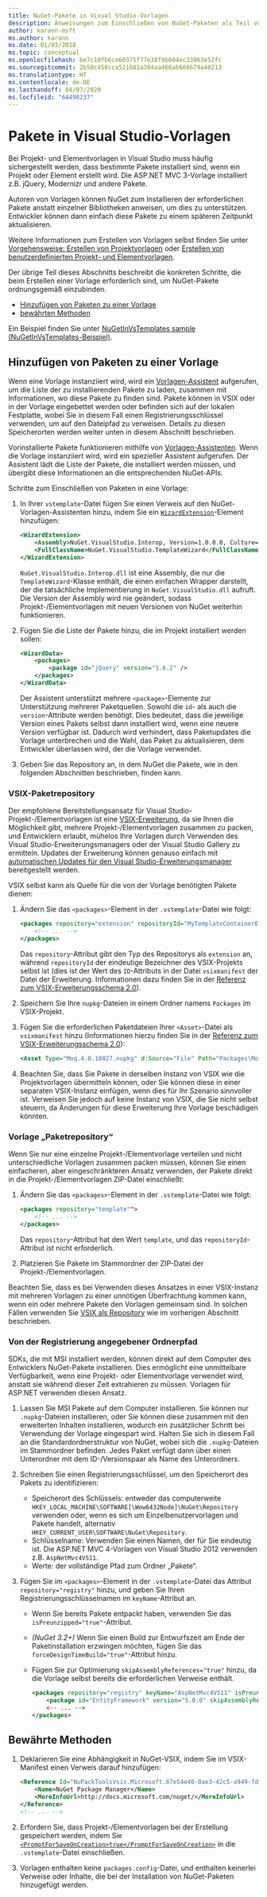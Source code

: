 ```yaml
---
title: NuGet-Pakete in Visual Studio-Vorlagen
description: Anweisungen zum Einschließen von NuGet-Paketen als Teil von Visual Studio Projekt- und Elementvorlagen.
author: karann-msft
ms.author: karann
ms.date: 01/03/2018
ms.topic: conceptual
ms.openlocfilehash: be7c10fb6ce60375f77e38f9b604ec33063e52fc
ms.sourcegitcommit: 2b50c450cca521681a384aa466ab666679a40213
ms.translationtype: HT
ms.contentlocale: de-DE
ms.lasthandoff: 04/07/2020
ms.locfileid: "64498237"
---
```

# <a name="packages-in-visual-studio-templates"></a>Pakete in Visual Studio-Vorlagen

Bei Projekt- und Elementvorlagen in Visual Studio muss häufig sichergestellt werden, dass bestimmte Pakete installiert sind, wenn ein Projekt oder Element erstellt wird. Die ASP.NET MVC 3-Vorlage installiert z.B. jQuery, Modernizr und andere Pakete.

Autoren von Vorlagen können NuGet zum Installieren der erforderlichen Pakete anstatt einzelner Bibliotheken anweisen, um dies zu unterstützen. Entwickler können dann einfach diese Pakete zu einem späteren Zeitpunkt aktualisieren.

Weitere Informationen zum Erstellen von Vorlagen selbst finden Sie unter [Vorgehensweise: Erstellen von Projektvorlagen](/visualstudio/ide/how-to-create-project-templates) oder [Erstellen von benutzerdefinierten Projekt- und Elementvorlagen](/visualstudio/extensibility/creating-custom-project-and-item-templates).

Der übrige Teil dieses Abschnitts beschreibt die konkreten Schritte, die beim Erstellen einer Vorlage erforderlich sind, um NuGet-Pakete ordnungsgemäß einzubinden.

- [Hinzufügen von Paketen zu einer Vorlage](#adding-packages-to-a-template)
- [bewährten Methoden](#best-practices)

Ein Beispiel finden Sie unter [NuGetInVsTemplates sample (NuGetInVsTemplates-Beispiel)](https://bitbucket.org/marcind/nugetinvstemplates).

## <a name="adding-packages-to-a-template"></a>Hinzufügen von Paketen zu einer Vorlage

Wenn eine Vorlage instanziiert wird, wird ein [Vorlagen-Assistent](/visualstudio/extensibility/how-to-use-wizards-with-project-templates) aufgerufen, um die Liste der zu installierenden Pakete zu laden, zusammen mit Informationen, wo diese Pakete zu finden sind. Pakete können in VSIX oder in der Vorlage eingebettet werden oder befinden sich auf der lokalen Festplatte, wobei Sie in diesem Fall einen Registrierungsschlüssel verwenden, um auf den Dateipfad zu verweisen. Details zu diesen Speicherorten werden weiter unten in diesem Abschnitt beschrieben.

Vorinstallierte Pakete funktionieren mithilfe von [Vorlagen-Assistenten](/visualstudio/extensibility/how-to-use-wizards-with-project-templates). Wenn die Vorlage instanziiert wird, wird ein spezieller Assistent aufgerufen. Der Assistent lädt die Liste der Pakete, die installiert werden müssen, und übergibt diese Informationen an die entsprechenden NuGet-APIs.

Schritte zum Einschließen von Paketen in eine Vorlage:

1. In Ihrer `vstemplate`-Datei fügen Sie einen Verweis auf den NuGet-Vorlagen-Assistenten hinzu, indem Sie ein [`WizardExtension`](/visualstudio/extensibility/wizardextension-element-visual-studio-templates)-Element hinzufügen:

    ```xml
    <WizardExtension>
        <Assembly>NuGet.VisualStudio.Interop, Version=1.0.0.0, Culture=neutral, PublicKeyToken=b03f5f7f11d50a3a</Assembly>
        <FullClassName>NuGet.VisualStudio.TemplateWizard</FullClassName>
    </WizardExtension>
    ```

    `NuGet.VisualStudio.Interop.dll` ist eine Assembly, die nur die `TemplateWizard`-Klasse enthält, die einen einfachen Wrapper darstellt, der die tatsächliche Implementierung in `NuGet.VisualStudio.dll` aufruft. Die Version der Assembly wird nie geändert, sodass Projekt-/Elementvorlagen mit neuen Versionen von NuGet weiterhin funktionieren.

1. Fügen Sie die Liste der Pakete hinzu, die im Projekt installiert werden sollen:

    ```xml
    <WizardData>
        <packages>
            <package id="jQuery" version="1.6.2" />
        </packages>
    </WizardData>
    ```

    Der Assistent unterstützt mehrere `<package>`-Elemente zur Unterstützung mehrerer Paketquellen. Sowohl die `id`- als auch die `version`-Attribute werden benötigt. Dies bedeutet, dass die jeweilige Version eines Pakets selbst dann installiert wird, wenn eine neuere Version verfügbar ist. Dadurch wird verhindert, dass Paketupdates die Vorlage unterbrechen und die Wahl, das Paket zu aktualisieren, dem Entwickler überlassen wird, der die Vorlage verwendet.

1. Geben Sie das Repository an, in dem NuGet die Pakete, wie in den folgenden Abschnitten beschrieben, finden kann.

### <a name="vsix-package-repository"></a>VSIX-Paketrepository

Der empfohlene Bereitstellungsansatz für Visual Studio-Projekt-/Elementvorlagen ist eine [VSIX-Erweiterung](/visualstudio/extensibility/shipping-visual-studio-extensions), da sie Ihnen die Möglichkeit gibt, mehrere Projekt-/Elementvorlagen zusammen zu packen, und Entwicklern erlaubt, mühelos Ihre Vorlagen durch Verwenden des Visual Studio-Erweiterungsmanagers oder der Visual Studio Gallery zu ermitteln. Updates der Erweiterung können genauso einfach mit [automatischen Updates für den Visual Studio-Erweiterungsmanager](/visualstudio/extensibility/how-to-update-a-visual-studio-extension) bereitgestellt werden.

VSIX selbst kann als Quelle für die von der Vorlage benötigten Pakete dienen:

1. Ändern Sie das `<packages>`-Element in der `.vstemplate`-Datei wie folgt:

    ```xml
    <packages repository="extension" repositoryId="MyTemplateContainerExtensionId">
        <!-- ... -->
    </packages>
    ```

    Das `repository`-Attribut gibt den Typ des Repositorys als `extension` an, während `repositoryId` der eindeutige Bezeichner des VSIX-Projekts selbst ist (dies ist der Wert des `ID`-Attributs in der Datei `vsixmanifest` der Datei der Erweiterung. Informationen dazu finden Sie in der [Referenz zum VSIX-Erweiterungsschema 2.0](/visualstudio/extensibility/vsix-extension-schema-2-0-reference)).

1. Speichern Sie Ihre `nupkg`-Dateien in einem Ordner namens `Packages` im VSIX-Projekt.

1. Fügen Sie die erforderlichen Paketdateien Ihrer `<Asset>`-Datei als `vsixmanifest` hinzu (Informationen hierzu finden Sie in der [Referenz zum VSIX-Erweiterungsschema 2.0](/visualstudio/extensibility/vsix-extension-schema-2-0-reference)):

    ```xml
    <Asset Type="Moq.4.0.10827.nupkg" d:Source="File" Path="Packages\Moq.4.0.10827.nupkg" d:VsixSubPath="Packages" />
    ```

1. Beachten Sie, dass Sie Pakete in derselben Instanz von VSIX wie die Projektvorlagen übermitteln können, oder Sie können diese in einer separaten VSIX-Instanz einfügen, wenn dies für Ihr Szenario sinnvoller ist. Verweisen Sie jedoch auf keine Instanz von VSIX, die Sie nicht selbst steuern, da Änderungen für diese Erweiterung Ihre Vorlage beschädigen könnten.

### <a name="template-package-repository"></a>Vorlage „Paketrepository“

Wenn Sie nur eine einzelne Projekt-/Elementvorlage verteilen und nicht unterschiedliche Vorlagen zusammen packen müssen, können Sie einen einfacheren, aber eingeschränkteren Ansatz verwenden, der Pakete direkt in die Projekt-/Elementvorlagen ZIP-Datei einschließt:

1. Ändern Sie das `<packages>`-Element in der `.vstemplate`-Datei wie folgt:

    ```xml
    <packages repository="template"">
        <!-- ... -->
    </packages>
    ```

    Das `repository`-Attribut hat den Wert `template`, und das `repositoryId`-Attribut ist nicht erforderlich.

1. Platzieren Sie Pakete im Stammordner der ZIP-Datei der Projekt-/Elementvorlagen.

Beachten Sie, dass es bei Verwenden dieses Ansatzes in einer VSIX-Instanz mit mehreren Vorlagen zu einer unnötigen Überfrachtung kommen kann, wenn ein oder mehrere Pakete den Vorlagen gemeinsam sind. In solchen Fällen verwenden Sie [VSIX als Repository](#vsix-package-repository) wie im vorherigen Abschnitt beschrieben.

### <a name="registry-specified-folder-path"></a>Von der Registrierung angegebener Ordnerpfad

SDKs, die mit MSI installiert werden, können direkt auf dem Computer des Entwicklers NuGet-Pakete installieren. Dies ermöglicht eine unmittelbare Verfügbarkeit, wenn eine Projekt- oder Elementvorlage verwendet wird, anstatt sie während dieser Zeit extrahieren zu müssen. Vorlagen für ASP.NET verwenden diesen Ansatz.

1. Lassen Sie MSI Pakete auf dem Computer installieren. Sie können nur `.nupkg`-Dateien installieren, oder Sie können diese zusammen mit den erweiterten Inhalten installieren, wodurch ein zusätzlicher Schritt bei Verwendung der Vorlage eingespart wird. Halten Sie sich in diesem Fall an die Standardordnerstruktur von NuGet, wobei sich die `.nupkg`-Dateien im Stammordner befinden. Jedes Paket verfügt dann über einen Unterordner mit dem ID-/Versionspaar als Name des Unterordners.

1. Schreiben Sie einen Registrierungsschlüssel, um den Speicherort des Pakets zu identifizieren:

    - Speicherort des Schlüssels: entweder das computerweite `HKEY_LOCAL_MACHINE\SOFTWARE[\Wow6432Node]\NuGet\Repository` verwenden oder, wenn es sich um Einzelbenutzervorlagen und Pakete handelt, alternativ `HKEY_CURRENT_USER\SOFTWARE\NuGet\Repository`.
    - Schlüsselname: Verwenden Sie einen Namen, der für Sie eindeutig ist. Die ASP.NET MVC 4-Vorlagen von Visual Studio 2012 verwenden z.B. `AspNetMvc4VS11`.
    - Werte: der vollständige Pfad zum Ordner „Pakete“.

1. Fügen Sie im `<packages>`-Element in der `.vstemplate`-Datei das Attribut `repository="registry"` hinzu, und geben Sie Ihren Registrierungsschlüsselnamen im `keyName`-Attribut an.

    - Wenn Sie bereits Pakete entpackt haben, verwenden Sie das `isPreunzipped="true"`-Attribut.
    - *(NuGet 3.2+)* Wenn Sie einen Build zur Entwurfszeit am Ende der Paketinstallation erzwingen möchten, fügen Sie das `forceDesignTimeBuild="true"`-Attribut hinzu.
    - Fügen Sie zur Optimierung `skipAssemblyReferences="true"` hinzu, da die Vorlage selbst bereits die erforderlichen Verweise enthält.

        ```xml
        <packages repository="registry" keyName="AspNetMvc4VS11" isPreunzipped="true">
            <package id="EntityFramework" version="5.0.0" skipAssemblyReferences="true" />
            <-- ... -->
        </packages>
        ```

## <a name="best-practices"></a>Bewährte Methoden

1. Deklarieren Sie eine Abhängigkeit in NuGet-VSIX, indem Sie im VSIX-Manifest einen Verweis darauf hinzufügen:

    ```xml
    <Reference Id="NuPackToolsVsix.Microsoft.67e54e40-0ae3-42c5-a949-fddf5739e7a5" MinVersion="1.7.30402.9028">
        <Name>NuGet Package Manager</Name>
        <MoreInfoUrl>http://docs.microsoft.com/nuget/</MoreInfoUrl>
    </Reference>
    <!-- ... -->
    ```

1. Erfordern Sie, dass Projekt-/Elementvorlagen bei der Erstellung gespeichert werden, indem Sie [`<PromptForSaveOnCreation>true</PromptForSaveOnCreation>`](/visualstudio/extensibility/promptforsaveoncreation-element-visual-studio-templates) in die `.vstemplate`-Datei einschließen.

1. Vorlagen enthalten keine `packages.config`-Datei, und enthalten keinerlei Verweise oder Inhalte, die bei der Installation von NuGet-Paketen hinzugefügt werden.
